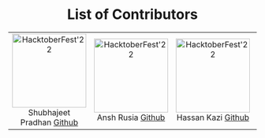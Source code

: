 <div align='center'>
<h1>List of Contributors</h1>
</div>

<table align="center">
  <tr align="center">
  <!-- Profile information starts from here -->
    <td align="center">
       <img src="https://avatars.githubusercontent.com/u/76960580?v=4" width="150px" alt="HacktoberFest'22" />
      <br/>
      Shubhajeet Pradhan
      <a href="https://github.com/shubhajeet1207">Github</a>
    </td>
    <!-- End of Profile Information -->
    <!-- Add your profiles from here -->
    <td align="center">
       <img src="https://avatars.githubusercontent.com/u/85791796?v=4" width="150px" alt="HacktoberFest'22" />
      <br/>
      Ansh Rusia
      <a href="https://github.com/anshrusia200">Github</a>
    </td>
     <td align="center">
       <img src="https://avatars.githubusercontent.com/u/84630851?v=4" width="150px" alt="HacktoberFest'22" />
      <br/>
      Hassan Kazi
      <a href="https://github.com/ANDROIDHASSAN">Github</a>
    </td>
    <td align="center">
       <img src="https://avatars.githubusercontent.com/u/78133279?v=4" width="150px" alt="HacktoberFest'22" />
      <br/>
     Lovish Dak
      <a href="https://github.com/Lovish-Dak">Github</a>
    </td>
    <td align="center">
       <img src="https://avatars.githubusercontent.com/u/95903010?v=4" width="150px" alt="HacktoberFest'22" />
      <br/>
     Pavan Kamthane
      <a href="https://github.com/Pavan-Kamthane">Github</a>
      </td>
    <td align="center">
       <img src="https://avatars.githubusercontent.com/u/102895022?v=4" width="150px" alt="HacktoberFest'22" />
      <br/>
     Pranit Kumar Singh
      <a href="https://github.com/pranit9000">Github</a>
    </td>
    </tr>
    </table>
